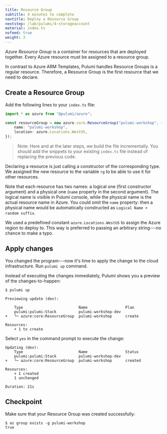 ```yaml
---
title: Resource Group
subtitle: 4 minutes to complete
navtitle: Deploy a Resource Group
nextstep: /lab/pulumi/4-storageaccount
material: index.ts
nofeed: true
weight: 3
---
```


*Azure Resource Group* is a container for resources that are deployed together. Every Azure resource must be assigned to a resource group.

In contrast to Azure ARM Templates, Pulumi handles Resource Groups is a regular resource. Therefore, a Resource Group is the first resource that we need to declare.

## Create a Resource Group

Add the following lines to your `index.ts` file:

``` ts
import * as azure from "@pulumi/azure";

const resourceGroup = new azure.core.ResourceGroup("pulumi-workshop", {
    name: "pulumi-workshop",
    location: azure.Locations.WestUS,
});
```

> Note: Here and at the later steps, we build the file incrementally. You should add the snippets to your existing `index.ts` file instead of replacing the previous code.

Declaring a resource is just calling a constructor of the corresponding type. We assigned the new resource to the variable `rg` to be able to use it for other resources.

Note that each resource has two names: a logical one (first constructor argument) and a physical one (`name` property in the second argument). The logical name is visible in Pulumi console, while the physical name is the actual resource name in Azure. You could omit the `name` property: then a physical name would be automatically constructed as `Logical Name + random suffix`.

We used a predefined constant `azure.Locations.WestUS` to assign the Azure region to deploy to. This way is preferred to passing an arbitrary string---no chance to make a typo.

## Apply changes

You changed the program---now it's time to apply the change to the cloud infrastructure. Run `pulumi up` command.

Instead of executing the changes immediately, Pulumi shows you a preview of the changes-to-happen:

```
$ pulumi up

Previewing update (dev):

    Type                         Name                 Plan
    pulumi:pulumi:Stack          pulumi-workshop-dev
+   └─ azure:core:ResourceGroup  pulumi-workshop      create

Resources:
    + 1 to create
```

Select `yes` in the command prompt to execute the change:

```
Updating (dev):
    Type                         Name                 Status
    pulumi:pulumi:Stack          pulumi-workshop-dev
+   └─ azure:core:ResourceGroup  pulumi-workshop      created

Resources:
    + 1 created
    1 unchanged

Duration: 21s
```

## Checkpoint

Make sure that your Resource Group was created successfully:

```
$ az group exists -g pulumi-workshop
true
```
